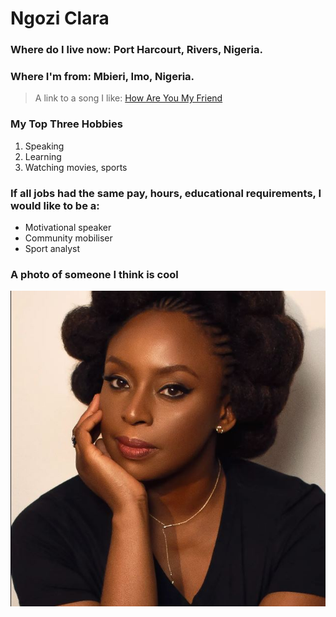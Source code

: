 # Ngozi Clara

### Where do I live now: Port Harcourt, Rivers, Nigeria.
### Where I'm from: Mbieri, Imo, Nigeria.

>A link to a song I like: [How Are You My Friend](https://youtu.be/CSK5eApRGwQ)

### My Top Three Hobbies
1. Speaking
1. Learning
1. Watching movies, sports

### If all jobs had the same pay, hours, educational requirements, I would like to be a:
- Motivational speaker
- Community mobiliser
- Sport analyst 

### A photo of someone I think is cool
![Chimamanda Adichie](images/chimamanda-adichie.JPG)
